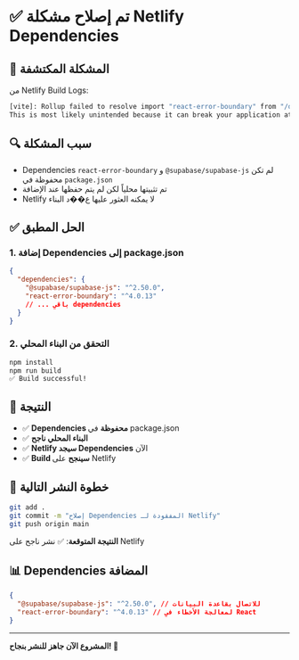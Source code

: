 # ✅ تم إصلاح مشكلة Netlify Dependencies

## 🚨 المشكلة المكتشفة

من Netlify Build Logs:

```bash
[vite]: Rollup failed to resolve import "react-error-boundary" from "/opt/build/repo/src/App.tsx".
This is most likely unintended because it can break your application at runtime.
```

## 🔍 سبب المشكلة

- Dependencies `react-error-boundary` و `@supabase/supabase-js` لم تكن محفوظة في `package.json`
- تم تثبيتها محلياً لكن لم يتم حفظها عند الإضافة
- Netlify لا يمكنه العثور عليها ع��د البناء

## ✅ الحل المطبق

### 1. إضافة Dependencies إلى package.json

```json
{
  "dependencies": {
    "@supabase/supabase-js": "^2.50.0",
    "react-error-boundary": "^4.0.13"
    // ... باقي dependencies
  }
}
```

### 2. التحقق من البناء المحلي

```bash
npm install
npm run build
✅ Build successful!
```

## 🎯 النتيجة

- ✅ **Dependencies محفوظة** في package.json
- ✅ **البناء المحلي ناجح**
- ✅ **Netlify سيجد Dependencies** الآن
- ✅ **Build سينجح** على Netlify

## 🚀 خطوة النشر التالية

```bash
git add .
git commit -m "إصلاح Dependencies المفقودة لـ Netlify"
git push origin main
```

**النتيجة المتوقعة**: ✅ نشر ناجح على Netlify

## 📊 Dependencies المضافة

```json
{
  "@supabase/supabase-js": "^2.50.0", // للاتصال بقاعدة البيانات
  "react-error-boundary": "^4.0.13" // لمعالجة الأخطاء في React
}
```

---

**المشروع الآن جاهز للنشر بنجاح! 🎉**
